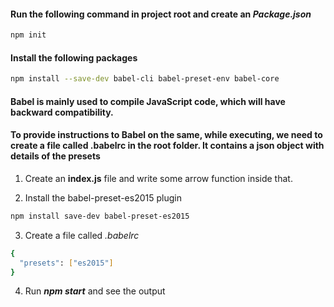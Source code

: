 #### Run the following command in project root and create an _Package.json_

```sh
npm init
```

#### Install the following packages

```sh
npm install --save-dev babel-cli babel-preset-env babel-core
```

#### Babel is mainly used to compile JavaScript code, which will have backward compatibility.

#### To provide instructions to Babel on the same, while executing, we need to create a file called **.babelrc** in the root folder. It contains a json object with details of the presets

1. Create an **index.js** file and write some arrow function inside that.

2. Install the babel-preset-es2015 plugin

```sh
npm install save-dev babel-preset-es2015
```

3. Create a file called _.babelrc_

```sh
{
  "presets": ["es2015"]
}

```

4. Run **_npm start_** and see the output
